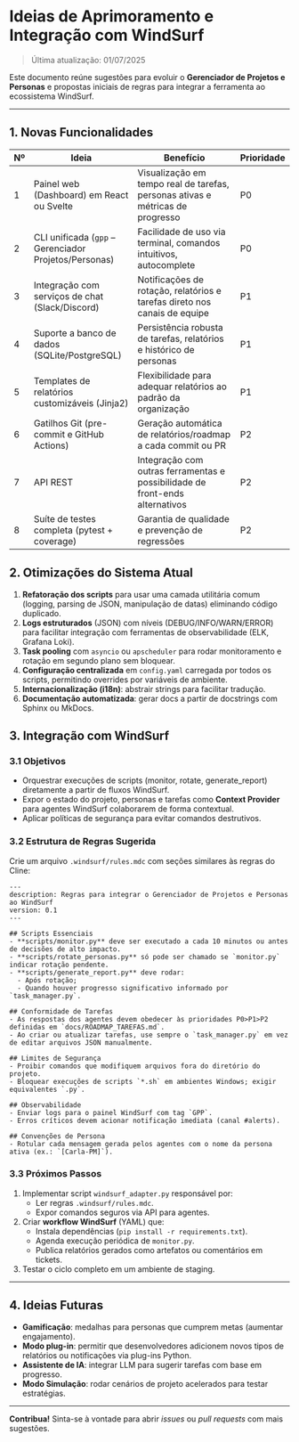 # Ideias de Aprimoramento e Integração com WindSurf

> Última atualização: 01/07/2025

Este documento reúne sugestões para evoluir o **Gerenciador de Projetos e Personas** e propostas iniciais de regras para integrar a ferramenta ao ecossistema WindSurf.

---

## 1. Novas Funcionalidades

| Nº | Ideia | Benefício | Prioridade |
|----|-------|-----------|------------|
| 1  | Painel web (Dashboard) em React ou Svelte | Visualização em tempo real de tarefas, personas ativas e métricas de progresso | P0 |
| 2  | CLI unificada (`gpp` – Gerenciador Projetos/Personas) | Facilidade de uso via terminal, comandos intuitivos, autocomplete | P0 |
| 3  | Integração com serviços de chat (Slack/Discord) | Notificações de rotação, relatórios e tarefas direto nos canais de equipe | P1 |
| 4  | Suporte a banco de dados (SQLite/PostgreSQL) | Persistência robusta de tarefas, relatórios e histórico de personas | P1 |
| 5  | Templates de relatórios customizáveis (Jinja2) | Flexibilidade para adequar relatórios ao padrão da organização | P1 |
| 6  | Gatilhos Git (pre-commit e GitHub Actions) | Geração automática de relatórios/roadmap a cada commit ou PR | P2 |
| 7  | API REST | Integração com outras ferramentas e possibilidade de front-ends alternativos | P2 |
| 8  | Suíte de testes completa (pytest + coverage) | Garantia de qualidade e prevenção de regressões | P2 |

## 2. Otimizações do Sistema Atual

1. **Refatoração dos scripts** para usar uma camada utilitária comum (logging, parsing de JSON, manipulação de datas) eliminando código duplicado.
2. **Logs estruturados** (JSON) com níveis (DEBUG/INFO/WARN/ERROR) para facilitar integração com ferramentas de observabilidade (ELK, Grafana Loki).
3. **Task pooling** com `asyncio` ou `apscheduler` para rodar monitoramento e rotação em segundo plano sem bloquear.
4. **Configuração centralizada** em `config.yaml` carregada por todos os scripts, permitindo overrides por variáveis de ambiente.
5. **Internacionalização (i18n)**: abstrair strings para facilitar tradução.
6. **Documentação automatizada**: gerar docs a partir de docstrings com Sphinx ou MkDocs.

## 3. Integração com WindSurf

### 3.1 Objetivos

- Orquestrar execuções de scripts (monitor, rotate, generate_report) diretamente a partir de fluxos WindSurf.
- Expor o estado do projeto, personas e tarefas como **Context Provider** para agentes WindSurf colaborarem de forma contextual.
- Aplicar políticas de segurança para evitar comandos destrutivos.

### 3.2 Estrutura de Regras Sugerida

Crie um arquivo `.windsurf/rules.mdc` com seções similares às regras do Cline:

```mdc
---
description: Regras para integrar o Gerenciador de Projetos e Personas ao WindSurf
version: 0.1
---

## Scripts Essenciais
- **scripts/monitor.py** deve ser executado a cada 10 minutos ou antes de decisões de alto impacto.
- **scripts/rotate_personas.py** só pode ser chamado se `monitor.py` indicar rotação pendente.
- **scripts/generate_report.py** deve rodar:
  - Após rotação;
  - Quando houver progresso significativo informado por `task_manager.py`.

## Conformidade de Tarefas
- As respostas dos agentes devem obedecer às prioridades P0>P1>P2 definidas em `docs/ROADMAP_TAREFAS.md`.
- Ao criar ou atualizar tarefas, use sempre o `task_manager.py` em vez de editar arquivos JSON manualmente.

## Limites de Segurança
- Proibir comandos que modifiquem arquivos fora do diretório do projeto.
- Bloquear execuções de scripts `*.sh` em ambientes Windows; exigir equivalentes `.py`.

## Observabilidade
- Enviar logs para o painel WindSurf com tag `GPP`.
- Erros críticos devem acionar notificação imediata (canal #alerts).

## Convenções de Persona
- Rotular cada mensagem gerada pelos agentes com o nome da persona ativa (ex.: `[Carla-PM]`).
```

### 3.3 Próximos Passos

1. Implementar script `windsurf_adapter.py` responsável por:
   - Ler regras `.windsurf/rules.mdc`.
   - Expor comandos seguros via API para agentes.
2. Criar **workflow WindSurf** (YAML) que:
   - Instala dependências (`pip install -r requirements.txt`).
   - Agenda execução periódica de `monitor.py`.
   - Publica relatórios gerados como artefatos ou comentários em tickets.
3. Testar o ciclo completo em um ambiente de staging.

---

## 4. Ideias Futuras

- **Gamificação**: medalhas para personas que cumprem metas (aumentar engajamento).
- **Modo plug-in**: permitir que desenvolvedores adicionem novos tipos de relatórios ou notificações via plug-ins Python.
- **Assistente de IA**: integrar LLM para sugerir tarefas com base em progresso.
- **Modo Simulação**: rodar cenários de projeto acelerados para testar estratégias.

---

**Contribua!** Sinta-se à vontade para abrir _issues_ ou _pull requests_ com mais sugestões.
